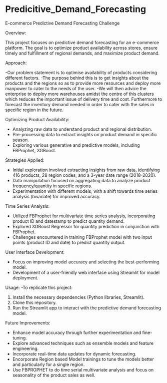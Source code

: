 # Predicitive_Demand_Forecasting
E-commerce Predictive Demand Forecasting Challenge

Overview:

This project focuses on predictive demand forecasting for an e-commerce platform. The goal is to optimize product availability across stores, ensure timely and fulfillment of regional     demands, and maximize product demand. 

Approach:

-Our problem statement is to optimise availability of products considering different factors.
-The purpose behind this is to get insights about the products and the regions so as to provide more resources and deploy more manpower to cater to the needs of the user.
-We will then advice the enterprise to deploy more warehouses amidst the centre of this clusters which reduces the important issue of delivery time and cost. Furthermore to forecast the    inventory demand needed in order to cater with the sales in specific region in the future.

Optimizing Product Availability:

- Analyzing raw data to understand product and regional distribution.
- Pre-processing data to extract insights on product demand in specific season.
- Exploring various generative and predictive models, including FBProphet, XGBoost.

Strategies Applied:

- Initial exploration involved extracting insights from raw data, identifying 416 products, 28 region codes, and a 3-year date range (2018-2020).
- Data manipulation focused on aggregating data to analyze product frequency/quantity in specific regions.
- Experimentation with different models, with a shift towards time series analysis (bivariate) for improved accuracy.

Time Series Analysis:

- Utilized FBProphet for multivariate time series analysis, incorporating product ID and datestamp to predict quantity demand.
- Explored XGBoost Regressor for quantity prediction in conjunction with FBProphet.
- Challenges encountered in training FBProphet model with two input points (product ID and date) to predict quantity output.

User Interface Development:

- Focus on improving model accuracy and selecting the best-performing model.
- Development of a user-friendly web interface using Streamlit for model deployment.

Usage:
-To replicate this project:
1. Install the necessary dependencies (Python libraries, Streamlit).
2. Clone this repository.
3. Run the Streamlit app to interact with the predictive demand forecasting model.

Future Improvements:

- Enhance model accuracy through further experimentation and fine-tuning.
- Explore advanced techniques such as ensemble models and feature engineering.
- Incorporate real-time data updates for dynamic forecasting.
- Encorporate Region based Model trainings to tune the models better and particularly for a single region.
- Use FBPROPHET to do time serial multivariate analysis and focus on seasonality of the product sales as well.

